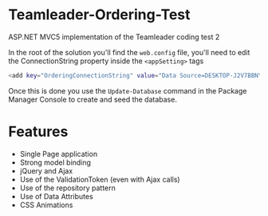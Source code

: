 # Teamleader-Ordering-Test
ASP.NET MVC5 implementation of the Teamleader coding test 2

In the root of the solution you'll find the `web.config` file, you'll need to edit the ConnectionString property inside the `<appSetting>` tags
```sh
<add key="OrderingConnectionString" value="Data Source=DESKTOP-J2V7BBN\SQLEXPRESS;Initial Catalog=TeamLeaderOrdering;Persist Security Info=True;User ID=sa;Password=******"/>
```

Once this is done you use the `Update-Database` command in the Package Manager Console to create and seed the database.

# Features
- Single Page application
- Strong model binding
- jQuery and Ajax
- Use of the ValidationToken (even with Ajax calls)
- Use of the repository pattern
- Use of Data Attributes
- CSS Animations